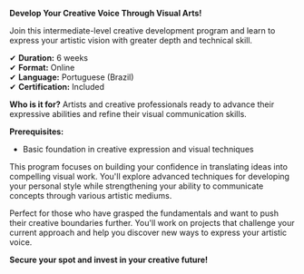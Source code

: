**Develop Your Creative Voice Through Visual Arts!**

Join this intermediate-level creative development program and learn to express your artistic vision with greater depth and technical skill.

✔ **Duration:** 6 weeks  
✔ **Format:** Online  
✔ **Language:** Portuguese (Brazil)  
✔ **Certification:** Included

**Who is it for?** Artists and creative professionals ready to advance their expressive abilities and refine their visual communication skills.

**Prerequisites:**
- Basic foundation in creative expression and visual techniques

This program focuses on building your confidence in translating ideas into compelling visual work. You'll explore advanced techniques for developing your personal style while strengthening your ability to communicate concepts through various artistic mediums.

Perfect for those who have grasped the fundamentals and want to push their creative boundaries further. You'll work on projects that challenge your current approach and help you discover new ways to express your artistic voice.

**Secure your spot and invest in your creative future!**